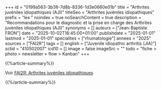 +++
id = "0199a563-3b36-7d8b-8336-1d3e0660e01b"
title = "Arthrites juvéniles idiopathiques (AJI)"
titleSeo = "Arthrites juvéniles idiopathiques"
prefix = "les "
noindex = true
noSearchContent = true
description = "Recommandations pour le diagnostic et la prise en charge des Arthrites juvéniles idiopathiques (AJI)"
synonyms = []
auteurs = ["Jean-Baptiste FRON"]
date = "2025-10-02T16:45:00+01:00"
publishdate = "2025-01-01"
lastmod = "2025-01-01"
specialites = ["rhumatologie"]
annees = "2025"
sources = ["FAI2R"]
tags = []
english = ["Juvenile idiopathic arthritis (JIA)"]
sctid = "410502007"
icd10 = []
image = false
imageSrc = ""
todo = "fiche > photo > newsletter > flow > Kanban"
+++

{{%article-summary%}}

Voir [FAI2R: Arthrites juvéniles idiopathiques](https://www.fai2r.org/les-pathologies-rares/arthrites-juveniles-idiopathiques/)

{{%/article-summary%}}
